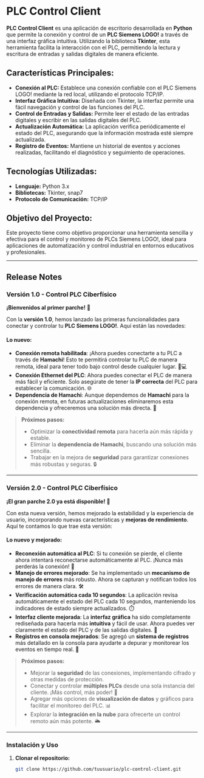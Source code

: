 # PLC Control Client

**PLC Control Client** es una aplicación de escritorio desarrollada en **Python** que permite la conexión y control de un **PLC Siemens LOGO!** a través de una interfaz gráfica intuitiva. Utilizando la biblioteca **Tkinter**, esta herramienta facilita la interacción con el PLC, permitiendo la lectura y escritura de entradas y salidas digitales de manera eficiente.

## **Características Principales:**

- **Conexión al PLC:** Establece una conexión confiable con el PLC Siemens LOGO! mediante la red local, utilizando el protocolo TCP/IP.
- **Interfaz Gráfica Intuitiva:** Diseñada con Tkinter, la interfaz permite una fácil navegación y control de las funciones del PLC.
- **Control de Entradas y Salidas:** Permite leer el estado de las entradas digitales y escribir en las salidas digitales del PLC.
- **Actualización Automática:** La aplicación verifica periódicamente el estado del PLC, asegurando que la información mostrada esté siempre actualizada.
- **Registro de Eventos:** Mantiene un historial de eventos y acciones realizadas, facilitando el diagnóstico y seguimiento de operaciones.

## **Tecnologías Utilizadas:**

- **Lenguaje:** Python 3.x
- **Bibliotecas:** Tkinter, snap7
- **Protocolo de Comunicación:** TCP/IP

## **Objetivo del Proyecto:**

Este proyecto tiene como objetivo proporcionar una herramienta sencilla y efectiva para el control y monitoreo de PLCs Siemens LOGO!, ideal para aplicaciones de automatización y control industrial en entornos educativos y profesionales.

---

## **Release Notes**

### **Versión 1.0 - Control PLC Ciberfísico**

**¡Bienvenidos al primer parche!** 🎉

Con la **versión 1.0**, hemos lanzado las primeras funcionalidades para conectar y controlar tu **PLC Siemens LOGO!**. Aquí están las novedades:

#### **Lo nuevo:**

- **Conexión remota habilitada**: ¡Ahora puedes conectarte a tu PLC a través de **Hamachi**! Esto te permitirá controlar tu PLC de manera remota, ideal para tener todo bajo control desde cualquier lugar. 🔧💻
- **Conexión Ethernet del PLC**: Ahora puedes conectar el PLC de manera más fácil y eficiente. Solo asegúrate de tener la **IP correcta** del PLC para establecer la comunicación. 🌐
- **Dependencia de Hamachi**: Aunque dependemos de **Hamachi** para la conexión remota, en futuras actualizaciones eliminaremos esta dependencia y ofreceremos una solución más directa. 🌟

> **Próximos pasos:**
> 
> - Optimizar la **conectividad remota** para hacerla aún más rápida y estable.
> - Eliminar la **dependencia de Hamachi**, buscando una solución más sencilla.
> - Trabajar en la mejora de **seguridad** para garantizar conexiones más robustas y seguras. 🔒

---

### **Versión 2.0 - Control PLC Ciberfísico**

**¡El gran parche 2.0 ya está disponible!** 🚀

Con esta nueva versión, hemos mejorado la estabilidad y la experiencia de usuario, incorporando nuevas características y **mejoras de rendimiento**. Aquí te contamos lo que trae esta versión:

#### **Lo nuevo y mejorado:**

- **Reconexión automática al PLC**: Si tu conexión se pierde, el cliente ahora intentará reconectarse automáticamente al PLC. ¡Nunca más perderás la conexión! 🔄
- **Manejo de errores mejorado**: Se ha implementado un **mecanismo de manejo de errores** más robusto. Ahora se capturan y notifican todos los errores de manera clara. 🛠️
- **Verificación automática cada 10 segundos**: La aplicación revisa automáticamente el estado del PLC cada 10 segundos, manteniendo los indicadores de estado siempre actualizados. ⏱️
- **Interfaz cliente mejorada**: La **interfaz gráfica** ha sido completamente rediseñada para hacerla más **intuitiva** y fácil de usar. Ahora puedes ver claramente el estado del PLC y de las salidas digitales. 🎨
- **Registros en consola mejorados**: Se agregó un **sistema de registros** más detallado en la consola para ayudarte a depurar y monitorear los eventos en tiempo real. 📜

> **Próximos pasos:**
> 
> - Mejorar la **seguridad** de las conexiones, implementando cifrado y otras medidas de protección.
> - Conectar y controlar **múltiples PLCs** desde una sola instancia del cliente. ¡Más control, más poder! 💪
> - Agregar más opciones de **visualización de datos** y gráficos para facilitar el monitoreo del PLC. 📊
> - Explorar la **integración en la nube** para ofrecerte un control remoto aún más potente. 🌥️

---

### **Instalación y Uso**

1. **Clonar el repositorio:**

   ```bash
   git clone https://github.com/tuusuario/plc-control-client.git
